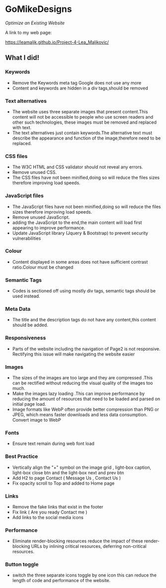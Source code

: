 # GoMikeDesigns
*Optimize an Existing Website*

A link to my web page: 

https://leamaljk.github.io/Project-4-Lea_Maljkovic/


## What I did! 
### Keywords
- Remove the Keywords meta tag Google does not use any more
- Content and keywords are hidden in a div tags,should be removed 
### Text alternatives
- The website uses three separate images that present content.This content will not be accessible to people who use screen readers and other such technologies, these images must be removed and replaced with text.
- The text alternatives just contain keywords.The alternative text must describe the appearance and function of the image,therefore need to be replaced.
### CSS files
- The W3C HTML and CSS validator should not reveal any errors. 
- Remove unused CSS.
- The CSS files have not been minified,doing so will reduce the files sizes therefore improving load speeds.
### JavaScript files
- The JavaScript files have not been minified,doing so will reduce the files sizes therefore improving load speeds.
- Remove unused JavaScript.
- adding the JavaScript to the end,the main content will load first appearing to improve performance.
- Update JavaScript library (Jquery & Bootstrap) to prevent security vulnerabilities
### Colour
- Content displayed in some areas does not have sufficient contrast ratio.Colour must be changed
### Semantic Tags
- Codes is sectioned off using mostly div tags, semantic tags should be used instead.
### Meta Data
- The title and the description tags do not have any content,this content should be added.
### Responsiveness
- Parts of the website including the navigation of Page2 is not responsive. Rectifying this issue will make navigating the website easier 
### Images
- The sizes of the images are too large and they are compressed .This can be rectified without reducing the visual quality of the images too much.
- Make the images lazy loading .This can improve performance by reducing the amount of resources that need to be loaded and parsed on initial page load.
- Image formats like WebP often provide better compression than PNG or JPEG, which means faster downloads and less data consumption. Convert image to WebP
### Fonts
- Ensure text remain during web font load
### Best Practice
- Vertically align the "+" symbol on the image grid , light-box caption, light-box close btn and the light-box next and prev btn 
- Add H2 to page Contact ( Message Us , Contact Us )
- Fix opacity scroll to Top and added to Home page 
### Links
- Remove the fake links that exist in the footer 
- Fix link ( Are you ready Contact me )
- Add links to the social media icons 
### Performance
- Eliminate render-blocking resources reduce the impact of these render-blocking URLs by inlining critical resources, deferring non-critical resources.
### Button toggle
- switch the three separate icons toggle by one icon this can reduce the length of code and performance of the website.
